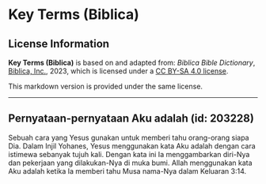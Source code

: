 # Key Terms (Biblica)

## License Information

**Key Terms (Biblica)** is based on and adapted from: _Biblica Bible Dictionary_, [Biblica, Inc.](https://www.biblica.com/), 2023, which is licensed under a [CC BY-SA 4.0 license](https://creativecommons.org/licenses/by-sa/4.0/legalcode.en).

This markdown version is provided under the same license.



--------------------------------

## Pernyataan-pernyataan Aku adalah (id: 203228)

Sebuah cara yang Yesus gunakan untuk memberi tahu orang\-orang siapa Dia. Dalam Injil Yohanes, Yesus menggunakan kata Aku adalah dengan cara istimewa sebanyak tujuh kali. Dengan kata ini Ia menggambarkan diri\-Nya dan pekerjaan yang dilakukan\-Nya di muka bumi. Allah menggunakan kata Aku adalah ketika Ia memberi tahu Musa nama\-Nya dalam Keluaran 3:14\.


